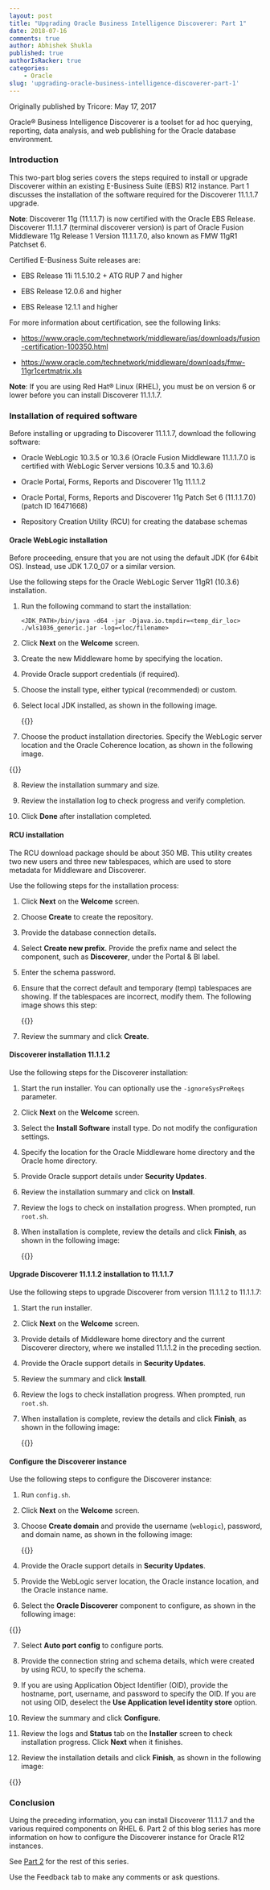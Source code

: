 ```yaml
---
layout: post
title: "Upgrading Oracle Business Intelligence Discoverer: Part 1"
date: 2018-07-16
comments: true
author: Abhishek Shukla
published: true
authorIsRacker: true
categories:
    - Oracle
slug: 'upgrading-oracle-business-intelligence-discoverer-part-1' 
---
```


Originally published by Tricore: May 17, 2017

Oracle&reg; Business Intelligence Discoverer is a toolset for ad hoc querying,
reporting, data analysis, and web publishing for the Oracle database environment.

<!--more-->

### Introduction

This two-part blog series covers the steps required to install or upgrade
Discoverer within an existing E-Business Suite (EBS) R12 instance. Part 1
discusses the installation of the software required for the Discoverer 11.1.1.7
upgrade.

**Note**: Discoverer 11g (11.1.1.7) is now certified with the Oracle EBS Release.
Discoverer 11.1.1.7 (terminal discoverer version) is part of Oracle Fusion
Middleware 11g Release 1 Version 11.1.1.7.0, also known as FMW 11gR1 Patchset 6.

Certified E-Business Suite releases are:

-	EBS Release 11i 11.5.10.2 + ATG RUP 7 and higher

-	EBS Release 12.0.6 and higher

-	EBS Release 12.1.1 and higher

For more information about certification, see the following links:

-  https://www.oracle.com/technetwork/middleware/ias/downloads/fusion-certification-100350.html

-  https://www.oracle.com/technetwork/middleware/downloads/fmw-11gr1certmatrix.xls

**Note**: If you are using Red Hat&reg; Linux (RHEL), you must be on version 6 or
lower before you can install Discoverer 11.1.1.7.

### Installation of required software

Before installing or upgrading to Discoverer 11.1.1.7, download the following
software:

-	Oracle WebLogic 10.3.5 or 10.3.6 (Oracle Fusion Middleware 11.1.1.7.0 is
   certified with WebLogic Server versions 10.3.5 and 10.3.6)

-	Oracle Portal, Forms, Reports and Discoverer 11g 11.1.1.2

-	Oracle Portal, Forms, Reports and Discoverer 11g Patch Set 6 (11.1.1.7.0)
   (patch ID 16471668)

-	Repository Creation Utility (RCU) for creating the database schemas

#### Oracle WebLogic installation

Before proceeding, ensure that you are not using the default JDK (for 64bit OS).
Instead, use JDK 1.7.0_07 or a similar version.

Use the following steps for the Oracle WebLogic Server 11gR1 (10.3.6) installation.

1. Run the following command to start the installation:

    `<JDK_PATH>/bin/java -d64 -jar -Djava.io.tmpdir=<temp_dir_loc> ./wls1036_generic.jar -log=<loc/filename>`

2. Click **Next** on the **Welcome** screen.

3. Create the new Middleware home by specifying the location.

4. Provide Oracle support credentials (if required).

5. Choose the install type, either typical (recommended) or custom.

6. Select local JDK installed, as shown in the following image.

   {{<image src="Picture1.png" title="" alt="">}}

<ol start=7>
    <li>Choose the product installation directories. Specify the WebLogic server
   location and the  Oracle Coherence location, as shown in the following image.</li>
</ol>

   {{<image src="Picture2.png" title="" alt="">}}

<ol start=8>
    <li>Review the installation summary and size.</li>
</ol>

<ol start=9>
    <li>Review the installation log to check progress and verify completion.</li>
</ol>

<ol start=10>
    <li>Click <b>Done</b> after installation completed.</li>
</ol>


#### RCU installation

The RCU download package should be about 350 MB. This utility creates two
new users and three new tablespaces, which are used to store metadata for
Middleware and Discoverer.

Use the following steps for the installation process:

1. Click **Next** on the **Welcome** screen.

2. Choose **Create** to create the repository.

3. Provide the database connection details.

4. Select **Create new prefix**. Provide the prefix name and select the component,
   such as **Discoverer**, under the Portal & BI label.

5. Enter the schema password.

6. Ensure that the correct default and temporary (temp) tablespaces are showing.
   If the tablespaces are incorrect, modify them.  The following image shows
   this step:

   {{<image src="Picture3.png" title="" alt="">}}

<ol start=7>
    <li>Review the summary and click <b>Create</b>.</li>
</ol>


#### Discoverer installation 11.1.1.2

Use the following steps for the Discoverer installation:

1. Start the run installer. You can optionally use the ``-ignoreSysPreReqs``
   parameter.

2. Click **Next** on the **Welcome** screen.

3. Select the **Install Software** install type. Do not modify the configuration
   settings.

4. Specify the location for the Oracle Middleware home directory and the Oracle
   home directory.

5. Provide Oracle support details under **Security Updates**.

6. Review the installation summary and click on **Install**.

7. Review the logs to check on installation progress. When prompted, run ``root.sh``.

8. When installation is complete, review the details and click **Finish**, as
   shown in the following image:

   {{<image src="Picture4.png" title="" alt="">}}

####  Upgrade Discoverer 11.1.1.2 installation to 11.1.1.7

Use the following steps to upgrade Discoverer from version 11.1.1.2 to
11.1.1.7:

1. Start the run installer.

2. Click **Next** on the **Welcome** screen.

3. Provide details of Middleware home directory and the current Discoverer
   directory, where we installed 11.1.1.2 in the preceding section.

4. Provide the Oracle support details in **Security Updates**.

5. Review the summary and click **Install**.

6. Review the logs to check installation progress. When prompted, run ``root.sh``.

7. When installation is complete, review the details and click **Finish**, as
   shown in the following image:

   {{<image src="Picture5.png" title="" alt="">}}

#### Configure the Discoverer instance

Use the following steps to configure the Discoverer instance:

1. Run ``config.sh``.

2. Click **Next** on the **Welcome** screen.

3. Choose **Create domain** and provide the username (``weblogic``), password, and
   domain name, as shown in the following image:

   {{<image src="Picture6.png" title="" alt="">}}

<ol start=4>
    <li>Provide the Oracle support details in <b>Security Updates</b>.</li>
</ol>

<ol start=5>
    <li>Provide the WebLogic server location, the Oracle instance location, and the
   Oracle instance name.</li>
</ol>

<ol start=6>
    <li>Select the <b>Oracle Discoverer</b> component to configure, as shown in the
   following image:</li>
</ol>

   {{<image src="Picture7.png" title="" alt="">}}

<ol start=7>
    <li>Select <b>Auto port config</b> to configure ports.</li>
</ol>

<ol start=8>
    <li>Provide the connection string and schema details, which were created by using
   RCU, to specify the schema.</li>
</ol>

<ol start=9>
    <li>If you are using Application Object Identifier (OID), provide the hostname,
   port, username, and password to specify the OID. If you are not using OID,
        deselect the <b>Use Application level identity store</b> option.</li>
</ol>

<ol start=10>
    <li>Review the summary and click <b>Configure</b>.</li>
</ol>

<ol start=11>
    <li>Review the logs and <b>Status</b> tab on the <b>Installer</b> screen to check
        installation progress. Click <b>Next</b> when it finishes.</li>
</ol>

<ol start=12>
    <li>Review the installation details and click <b>Finish</b>, as shown in the
    following image:</li>
</ol>
    {{<image src="Picture8.png" title="" alt="">}}

### Conclusion

Using the preceding information, you can install Discoverer 11.1.1.7 and the
various required components on RHEL 6. Part 2 of this blog series has more
information on how to configure the Discoverer instance for Oracle R12 instances.

See [Part 2](https://developer.rackspace.com/blog/upgrading-oracle-business-intelligence-discoverer-part-2/) for the rest of this series.

Use the Feedback tab to make any comments or ask questions.

